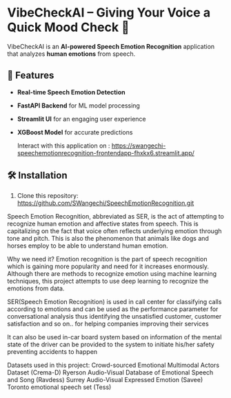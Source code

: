 # VibeCheckAI – Giving Your Voice a Quick Mood Check 🎵

VibeCheckAI is an **AI-powered Speech Emotion Recognition** application that analyzes **human emotions** from speech.

## 🚀 Features
- **Real-time Speech Emotion Detection**
- **FastAPI Backend** for ML model processing
- **Streamlit UI** for an engaging user experience
- **XGBoost Model** for accurate predictions

  Interact with this application on : https://swangechi-speechemotionrecognition-frontendapp-fhxkx6.streamlit.app/

## 🛠 Installation
1. Clone this repository: https://github.com/SWangechi/SpeechEmotionRecognition.git

Speech Emotion Recognition, abbreviated as SER, is the act of attempting to recognize human emotion and affective states from speech. 
This is capitalizing on the fact that voice often reflects underlying emotion through tone and pitch. This is also the phenomenon that animals like dogs and horses employ to be able to understand human emotion.

Why we need it?
Emotion recognition is the part of speech recognition which is gaining more popularity and need for it increases enormously. 
Although there are methods to recognize emotion using machine learning techniques, this project attempts to use deep learning to recognize the emotions from data.

SER(Speech Emotion Recognition) is used in call center for classifying calls according to emotions and can be used as the performance parameter for conversational analysis thus identifying the unsatisfied customer, customer satisfaction and so on.. for helping companies improving their services

It can also be used in-car board system based on information of the mental state of the driver can be provided to the system to initiate his/her safety preventing accidents to happen

Datasets used in this project:
Crowd-sourced Emotional Multimodal Actors Dataset (Crema-D)
Ryerson Audio-Visual Database of Emotional Speech and Song (Ravdess)
Surrey Audio-Visual Expressed Emotion (Savee)
Toronto emotional speech set (Tess)
